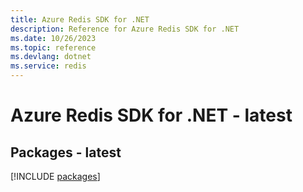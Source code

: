 ```yaml
---
title: Azure Redis SDK for .NET
description: Reference for Azure Redis SDK for .NET
ms.date: 10/26/2023
ms.topic: reference
ms.devlang: dotnet
ms.service: redis
---
```

# Azure Redis SDK for .NET - latest
## Packages - latest
[!INCLUDE [packages](redis-index.md)]